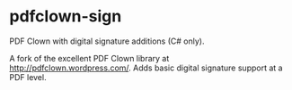 pdfclown-sign
=============

PDF Clown with digital signature additions (C# only).

A fork of the excellent PDF Clown library at http://pdfclown.wordpress.com/.
Adds basic digital signature support at a PDF level.
